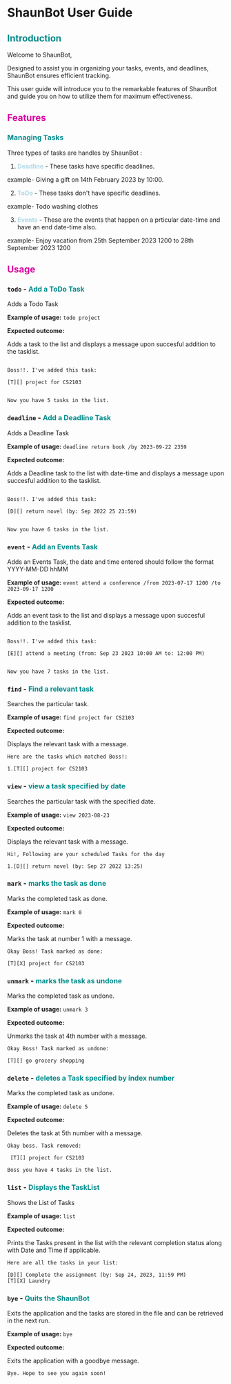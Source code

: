 # ShaunBot User Guide


## <font color = "darkcyan"> Introduction </font>

Welcome to ShaunBot,

Designed to assist you in organizing your tasks, events, and deadlines, ShaunBot ensures efficient tracking.

This user guide will introduce you to the remarkable features of ShaunBot and guide you on how to utilize them for maximum effectiveness.


## <font style = "Ariel" color="darkslate"> Features </font>



### <font color = "darkcyan"> Managing Tasks </font>


Three types of tasks are handles by ShaunBot :


1) **<font color = "lightblue">Deadline</font>** - These tasks have specific deadlines.

example- Giving a gift on 14th February 2023 by 10:00.



2) **<font color = "lightblue">ToDo</font>**  - These tasks don't have specific deadlines.

example- Todo washing clothes




3) **<font color = "lightblue">Events</font>**  - These are the events that happen on a prticular date-time and have an end date-time also.

example- Enjoy vacation from 25th September 2023 1200 to 28th September 2023 1200






## <font style = "Ariel" color="darkslate"> Usage </font>


### `todo` -  <font color = "darkcyan" size = "3"> Add a ToDo Task </font>


Adds a Todo Task


**Example of usage:** ```todo project```



**Expected outcome:**


Adds a task to the list and displays a message upon succesful addition to the tasklist.




```

Boss!!. I've added this task:

[T][] project for CS2103


Now you have 5 tasks in the list.

```


### `deadline` -  <font color = "darkcyan" size = "3"> Add a Deadline Task </font>


Adds a Deadline Task


**Example of usage:** ```deadline return book /by 2023-09-22 2359```



**Expected outcome:**


Adds a Deadline task to the list with date-time and displays a message upon succesful addition to the tasklist.




```

Boss!!. I've added this task:

[D][] return novel (by: Sep 2022 25 23:59)


Now you have 6 tasks in the list.

```

### `event` -  <font color = "darkcyan" size = "3"> Add an Events Task </font>


Adds an Events Task, the date and time entered should follow the format YYYY-MM-DD hhMM


**Example of usage:** ```event attend a conference /from 2023-07-17 1200 /to 2023-09-17 1200```



**Expected outcome:**


Adds an event task to the list and displays a message upon succesful addition to the tasklist.


```

Boss!!. I've added this task:

[E][] attend a meeting (from: Sep 23 2023 10:00 AM to: 12:00 PM)


Now you have 7 tasks in the list.

```


### `find` -  <font color = "darkcyan" size = "3"> Find a relevant task </font>


Searches the particular task.


**Example of usage:** ```find project for CS2103```



**Expected outcome:**

Displays the relevant task with a message.

``` 
Here are the tasks which matched Boss!:

1.[T][] project for CS2103

```
### `view` -  <font color = "darkcyan" size = "3"> view a task specified by date  </font>


Searches the particular task with the specified date.


**Example of usage:** ```view 2023-08-23```



**Expected outcome:**

Displays the relevant task with a message.

``` 
Hi!, Following are your scheduled Tasks for the day

1.[D][] return novel (by: Sep 27 2022 13:25)

```

### `mark` -  <font color = "darkcyan" size = "3"> marks the task as done </font>


Marks the completed task as done.


**Example of usage:** ```mark 0```



**Expected outcome:**

Marks the task at number 1 with a message.

``` 
Okay Boss! Task marked as done:

[T][X] project for CS2103

```

### `unmark` -  <font color = "darkcyan" size = "3"> marks the task as undone </font>


Marks the completed task as undone.


**Example of usage:** ```unmark 3```



**Expected outcome:**

Unmarks the task at 4th number with a message.

``` 
Okay Boss! Task marked as undone:

[T][] go grocery shopping

```

### `delete` -  <font color = "darkcyan" size = "3"> deletes a Task specified by index number </font>


Marks the completed task as undone.


**Example of usage:** ```delete 5```



**Expected outcome:**

Deletes the task at 5th number with a message.

``` 
Okay boss. Task removed:

 [T][] project for CS2103

Boss you have 4 tasks in the list. 

```

### `list` -  <font color = "darkcyan" size = "3"> Displays the TaskList </font>


Shows the List of Tasks

**Example of usage:** ```list```



**Expected outcome:**

Prints the Tasks present in the list with the relevant completion status along with Date and Time if applicable.

``` 
Here are all the tasks in your list:

[D][] Complete the assignment (by: Sep 24, 2023, 11:59 PM)
[T][X] Laundry

```



### `bye` -  <font color = "darkcyan" size = "3"> Quits the ShaunBot </font>


Exits the application and the tasks are stored in the file and can be retrieved in the next run.


**Example of usage:** ```bye```



**Expected outcome:**

Exits the application with a goodbye message.

``` 
Bye. Hope to see you again soon!

```


